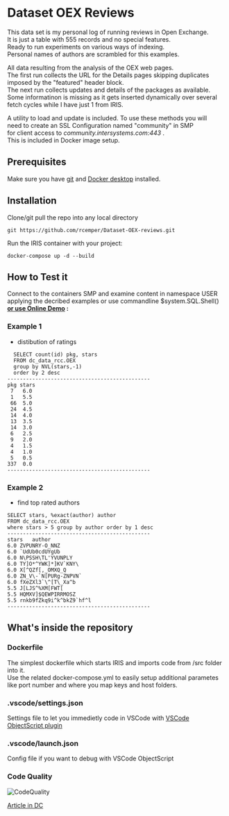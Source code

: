 # Dataset OEX Reviews
This data set is my personal log of running reviews in Open Exchange.   
It is just a table with 555 records and no special features.    
Ready to run experiments on various ways of indexing.   
Personal names of authors are scrambled for this examples.   

All data resulting from the analysis of the OEX web pages.   
The first run collects the URL for the Details pages skipping duplicates    
imposed by the "featured" header block.   
The next run collects updates and details of the packages as available.   
Some informatinon is missing as it gets inserted dynamically over several   
fetch cycles while I have just 1 from IRIS.   
 
A utility to load and update is included. To use these methods you will    
need to create an SSL Configuration named "community" in SMP    
for client access to _community.intersystems.com:443_ .    
This is included in Docker image setup.  

## Prerequisites
Make sure you have [git](https://git-scm.com/book/en/v2/Getting-Started-Installing-Git) and [Docker desktop](https://www.docker.com/products/docker-desktop) installed.

## Installation 
Clone/git pull the repo into any local directory
```
git https://github.com/rcemper/Dataset-OEX-reviews.git
```
Run the IRIS container with your project: 
```
docker-compose up -d --build
```
## How to Test it
Connect to the containers SMP and examine content in namespace USER
applying the decribed examples or use commandline $system.SQL.Shell()     
**[or use Online Demo](https://oex-reviews.demo.community.intersystems.com/csp/sys/%25CSP.Portal.Home.zen) :**

### Example 1 
- distibution of ratings
```
  SELECT count(id) pkg, stars
  FROM dc_data_rcc.OEX
  group by NVL(stars,-1)
  order by 2 desc
----------------------------------------------
pkg stars
 7   6.0
 1   5.5
 66  5.0
 24  4.5
 14  4.0
 13  3.5
 14  3.0
 6   2.5
 9   2.0
 4   1.5
 4   1.0
 5   0.5
337  0.0
----------------------------------------------
```
### Example 2
- find top rated authors
```
SELECT stars, %exact(author) author
FROM dc_data_rcc.OEX
where stars > 5 group by author order by 1 desc
----------------------------------------------
stars	author
6.0	ZVPUNRY-O_NNZ
6.0	`UdUb0cdUYgUb
6.0	N\PSSH\TL'YVUNPLY
6.0	TY]O*^YWK]*]KV`KNY\
6.0	X[^QZf[,_OMXQ_Q
6.0	ZN_V\-`N[PURg-ZNPVN`
6.0	fXeZXl3`\^[T\_Xa^b
5.5	J[LJS^%XM[FWT[
5.5	HQMXV]$QEWPIRRMOSZ
5.5	rnkb9fZkq9i^k^bkZ9`hf^l
----------------------------------------------
```
## What's inside the repository
### Dockerfile
The simplest dockerfile which starts IRIS and imports code from /src folder into it.   
Use the related docker-compose.yml to easily setup additional parametes like port number and where you map keys and host folders.
### .vscode/settings.json   
Settings file to let you immedietly code in VSCode with [VSCode ObjectScript plugin](https://marketplace.visualstudio.com/items?itemName=daimor.vscode-objectscript)
###  .vscode/launch.json  
Config file if you want to debug with VSCode ObjectScript

### Code Quality
![CodeQuality](https://raw.githubusercontent.com/rcemper/Dataset-OEX-reviews/master/CodeQuality.JPG)

[Article in DC](https://community.intersystems.com/post/dataset-oex-reviews) 
